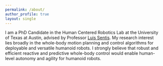 ```yaml
---
permalink: /about/
author_profile: true
layout: single
---
```


I am a PhD Candidate in the Human Centered Robotics Lab at the University of Texas at Austin, advised by Professor [Luis Sentis](https://www.ae.utexas.edu/people/faculty/faculty-directory/sentis).
My research interest lies broadly in the whole-body motion planning and control algorithms for deployable and versatile humanoid robots. 
I strongly believe that robust and efficient reactive and predictive whole-body control would enable human-level autonomy and agility for humanoid robots.
